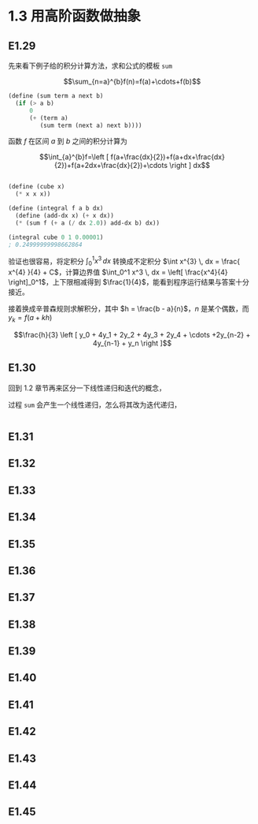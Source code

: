 # 1.3 用高阶函数做抽象


## E1.29

先来看下例子给的积分计算方法，求和公式的模板 `sum`

$$\sum_{n=a}^{b}f(n)=f(a)+\cdots+f(b)$$

```scheme
(define (sum term a next b)
  (if (> a b)
      0
      (+ (term a)
         (sum term (next a) next b))))
```

函数 $f$ 在区间 $a$ 到 $b$ 之间的积分计算为

$$\int_{a}^{b}f=\left [ f(a+\frac{dx}{2})+f(a+dx+\frac{dx}{2})+f(a+2dx+\frac{dx}{2})+\cdots \right ] dx$$

```scheme

(define (cube x)
  (* x x x))

(define (integral f a b dx)
  (define (add-dx x) (+ x dx))
  (* (sum f (+ a (/ dx 2.0)) add-dx b) dx))

(integral cube 0 1 0.00001)
; 0.24999999998662864
```

验证也很容易，将定积分 $\int_{0}^{1} x^{3} \, dx$ 转换成不定积分 $\int x^{3} \, dx = \frac{ x^{4} }{4} + C$，计算边界值 $\int_0^1 x^3 \, dx = \left[ \frac{x^4}{4} \right]_0^1$，上下限相减得到 $\frac{1}{4}$，能看到程序运行结果与答案十分接近。

接着换成辛普森规则求解积分，其中 $h = \frac{b - a}{n}$，$n$ 是某个偶数，而 $y_k = f(a+kh)$

$$\frac{h}{3} \left [ y_0 + 4y_1 + 2y_2 + 4y_3 + 2y_4 + \cdots +2y_{n-2} + 4y_{n-1} + y_n \right ]$$


## E1.30

回到 1.2 章节再来区分一下线性递归和迭代的概念，

过程 `sum` 会产生一个线性递归，怎么将其改为迭代递归，

```scheme

```

## E1.31
## E1.32
## E1.33
## E1.34
## E1.35
## E1.36
## E1.37
## E1.38
## E1.39
## E1.40
## E1.41
## E1.42
## E1.43
## E1.44
## E1.45






